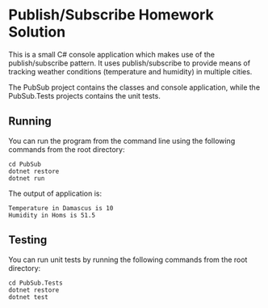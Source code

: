 # Publish/Subscribe Homework Solution

This is a small C# console application which makes use of the publish/subscribe pattern. It uses publish/subscribe to provide means of tracking weather conditions (temperature and humidity) in multiple cities.

The PubSub project contains the classes and console application, while the PubSub.Tests projects contains the unit tests.

## Running

You can run the program from the command line using the following commands from the root directory:

```
cd PubSub
dotnet restore
dotnet run
```

The output of application is:

```
Temperature in Damascus is 10
Humidity in Homs is 51.5
```

## Testing

You can run unit tests by running the following commands from the root directory:

```
cd PubSub.Tests
dotnet restore
dotnet test
```
